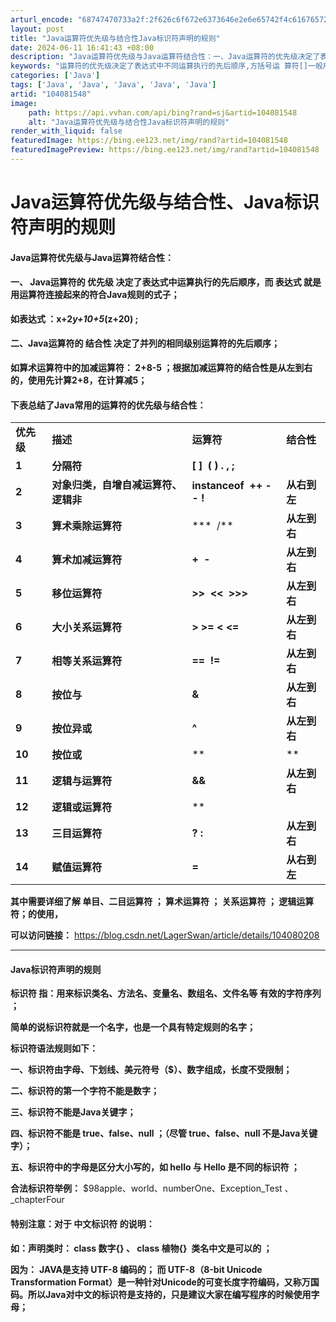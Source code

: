 ```yaml
---
arturl_encode: "68747470733a2f:2f626c6f672e6373646e2e6e65742f4c616765725377616e2f:61727469636c652f64657461696c732f313034303831353438"
layout: post
title: "Java运算符优先级与结合性Java标识符声明的规则"
date: 2024-06-11 16:41:43 +08:00
description: "Java运算符优先级与Java运算符结合性：一、Java运算符的优先级决定了表达式中运算执行的先后顺"
keywords: "运算符的优先级决定了表达式中不同运算执行的先后顺序,方括号运 算符[]一般用来改"
categories: ['Java']
tags: ['Java', 'Java', 'Java', 'Java', 'Java']
artid: "104081548"
image:
    path: https://api.vvhan.com/api/bing?rand=sj&artid=104081548
    alt: "Java运算符优先级与结合性Java标识符声明的规则"
render_with_liquid: false
featuredImage: https://bing.ee123.net/img/rand?artid=104081548
featuredImagePreview: https://bing.ee123.net/img/rand?artid=104081548
---
```


# Java运算符优先级与结合性、Java标识符声明的规则

#### **Java运算符优先级与Java运算符结合性：**

#### 一、 **Java运算符的 优先级 决定了表达式中运算执行的先后顺序，而 表达式 就是用运算符连接起来的符合Java规则的式子；**

**如表达式 ：x+2*y+10+5*(z+20) ;**

#### **二、Java运算符的 结合性 决定了并列的相同级别运算符的先后顺序；**

**如算术运算符中的加减运算符： 2+8-5 ；根据加减运算符的结合性是从左到右的，使用先计算2+8，在计算减5；**

#### 

#### **下表总结了Java常用的运算符的优先级与结合性：**

|  |  |  |  |
| --- | --- | --- | --- |
| **优先级** | **描述** | **运算符** | **结合性** |
| **1** | **分隔符** | **[ ]  ( ) . , ;** |  |
| **2** | **对象归类，自增自减运算符、逻辑非** | **instanceof  ++ -- !** | **从右到左** |
| **3** | **算术乘除运算符** | ***  /** | **从左到右** |
| **4** | **算术加减运算符** | **+  -** | **从左到右** |
| **5** | **移位运算符** | **>>  <<  >>>** | **从左到右** |
| **6** | **大小关系运算符** | **> >= < <=** | **从左到右** |
| **7** | **相等关系运算符** | **==  !=** | **从左到右** |
| **8** | **按位与** | **&** | **从左到右** |
| **9** | **按位异或** | **^** | **从左到右** |
| **10** | **按位或** | **|** | **从左到右** |
| **11** | **逻辑与运算符** | **&&** | **从左到右** |
| **12** | **逻辑或运算符** | **||** | **从左到右** |
| **13** | **三目运算符** | **? :** | **从左到右** |
| **14** | **赋值运算符** | **=** | **从右到左** |

**其中需要详细了解 单目、二目运算符 ；
算术运算符 ；
关系运算符 ；
**逻辑运算符；的使用，****

****可以访问链接：****
<https://blog.csdn.net/LagerSwan/article/details/104080208>

---

#### **Java标识符声明的规则**

**标识符 指：用来标识类名、方法名、变量名、数组名、文件名等 有效的字符序列 ；**

**简单的说标识符就是一个名字，也是一个具有特定规则的名字；**

**标识符语法规则如下：**

**一、标识符由字母、下划线、美元符号（$）、数字组成，长度不受限制；**

**二、标识符的第一个字符不能是数字；**

**三、标识符不能是Java关键字；**

**四、标识符不能是 true、false、null ；（尽管 true、false、null 不是Java关键字）；**

**五、标识符中的字母是区分大小写的，如 hello 与 Hello 是不同的标识符 ；**

**合法标识符举例：**
$98apple、world、numberOne、Exception_Test 、_chapterFour

#### **特别注意：对于 中文标识符 的说明：**

**如：声明类时： class 数字{} 、 class 植物{}  类名中文是可以的 ；**

**因为：**
**JAVA是支持 UTF-8 编码的； 而 UTF-8（8-bit Unicode Transformation Format）是一种针对Unicode的可变长度字符编码，又称万国码。所以Java对中文的标识符是支持的，只是建议大家在编写程序的时候使用字母；**